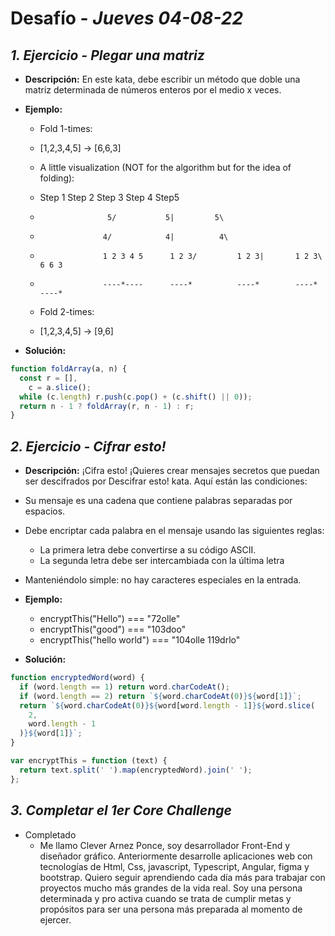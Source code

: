 # Desafío - *Jueves 04-08-22*

## *1. Ejercicio - Plegar una matriz*

- **Descripción:** En este kata, debe escribir un método que doble una matriz determinada de números enteros por el medio x veces.

- **Ejemplo:**
  - Fold 1-times:
  - [1,2,3,4,5] -> [6,6,3]

  - A little visualization (NOT for the algorithm but for the idea of folding):

  - Step 1         Step 2        Step 3       Step 4       Step5
  -                    5/           5|         5\          
  -                   4/            4|          4\      
  -                   1 2 3 4 5      1 2 3/         1 2 3|       1 2 3\       6 6 3
  -                   ----*----      ----*          ----*        ----*        ----*


  - Fold 2-times:
  - [1,2,3,4,5] -> [9,6]
  
- **Solución:**

```javascript
function foldArray(a, n) {
  const r = [],
    c = a.slice();
  while (c.length) r.push(c.pop() + (c.shift() || 0));
  return n - 1 ? foldArray(r, n - 1) : r;
}
```

## *2. Ejercicio - Cifrar esto!*

- **Descripción:** ¡Cifra esto! ¡Quieres crear mensajes secretos que puedan ser descifrados por Descifrar esto! kata. Aquí están las condiciones: 
- Su mensaje es una cadena que contiene palabras separadas por espacios. 
- Debe encriptar cada palabra en el mensaje usando las siguientes reglas: 
  - La primera letra debe convertirse a su código ASCII. 
  - La segunda letra debe ser intercambiada con la última letra 
- Manteniéndolo simple: no hay caracteres especiales en la entrada.

- **Ejemplo:**
  - encryptThis("Hello") === "72olle"
  - encryptThis("good") === "103doo"
  - encryptThis("hello world") === "104olle 119drlo"

- **Solución:**

```javascript
function encryptedWord(word) {
  if (word.length == 1) return word.charCodeAt();
  if (word.length == 2) return `${word.charCodeAt(0)}${word[1]}`;
  return `${word.charCodeAt(0)}${word[word.length - 1]}${word.slice(
    2,
    word.length - 1
  )}${word[1]}`;
}

var encryptThis = function (text) {
  return text.split(' ').map(encryptedWord).join(' ');
};
```

## *3. Completar el 1er Core Challenge*

- Completado
  - Me llamo Clever Arnez Ponce, soy desarrollador Front-End y diseñador gráfico. Anteriormente desarrolle aplicaciones web con tecnologías de Html, Css, javascript, Typescript, Angular, figma y bootstrap. Quiero seguir aprendiendo cada día más para trabajar con proyectos mucho más grandes de la vida real. Soy una persona determinada y pro activa cuando se trata de cumplir metas y propósitos para ser una persona más preparada al momento de ejercer.
